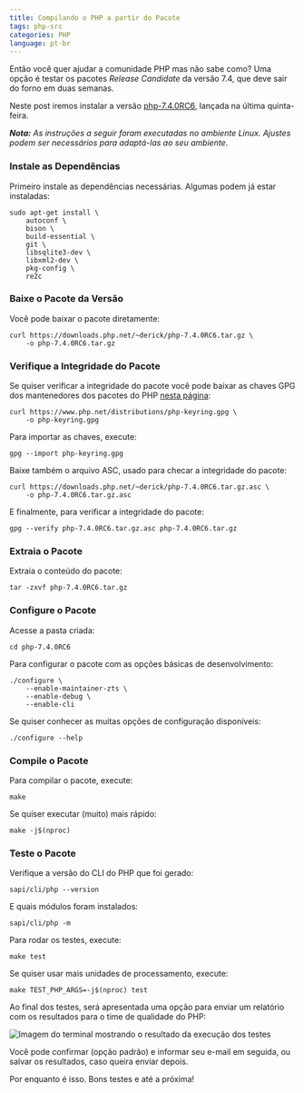 ```yaml
---
title: Compilando o PHP a partir do Pacote
tags: php-src
categories: PHP
language: pt-br
---
```


Então você quer ajudar a comunidade PHP mas não sabe como? Uma opção é testar os
pacotes <em>Release Candidate</em> da versão 7.4, que deve sair do forno em duas
semanas.

Neste post iremos instalar a versão [php-7.4.0RC6][package-news], lançada na
última quinta-feira.

_**Nota:** As instruções a seguir foram executadas no ambiente Linux. Ajustes
podem ser necessários para adaptá-las ao seu ambiente._

### Instale as Dependências

Primeiro instale as dependências necessárias. Algumas podem já estar instaladas:

<pre>
<code class="bash">sudo apt-get install \
    autoconf \
    bison \
    build-essential \
    git \
    libsqlite3-dev \
    libxml2-dev \
    pkg-config \
    re2c</code>
</pre>

### Baixe o Pacote da Versão

Você pode baixar o pacote diretamente:

<pre>
<code class="bash">curl https://downloads.php.net/~derick/php-7.4.0RC6.tar.gz \
    -o php-7.4.0RC6.tar.gz</code>
</pre>

### Verifique a Integridade do Pacote

Se quiser verificar a integridade do pacote você pode baixar as chaves GPG dos
mantenedores dos pacotes do PHP [nesta página][gpg-keys]:

<pre>
<code class="bash">curl https://www.php.net/distributions/php-keyring.gpg \
    -o php-keyring.gpg</code>
</pre>

Para importar as chaves, execute:

<pre>
<code class="bash">gpg --import php-keyring.gpg</code>
</pre>

Baixe também o arquivo ASC, usado para checar a integridade do pacote: 

<pre>
<code class="bash">curl https://downloads.php.net/~derick/php-7.4.0RC6.tar.gz.asc \
    -o php-7.4.0RC6.tar.gz.asc</code>
</pre>

E finalmente, para verificar a integridade do pacote:

<pre>
<code class="bash">gpg --verify php-7.4.0RC6.tar.gz.asc php-7.4.0RC6.tar.gz</code>
</pre>

### Extraia o Pacote

Extraia o conteúdo do pacote:

<pre>
<code class="bash">tar -zxvf php-7.4.0RC6.tar.gz</code>
</pre>

### Configure o Pacote

Acesse a pasta criada:

<pre>
<code class="bash">cd php-7.4.0RC6</code>
</pre>

Para configurar o pacote com as opções básicas de desenvolvimento:

<pre>
<code class="bash">./configure \
    --enable-maintainer-zts \
    --enable-debug \
    --enable-cli</code>
</pre>

Se quiser conhecer as muitas opções de configuração disponíveis:

<pre>
<code class="bash">./configure --help</code>
</pre>

### Compile o Pacote 

Para compilar o pacote, execute:

<pre>
<code class="bash">make</code>
</pre>

Se quiser executar (muito) mais rápido:

<pre>
<code class="bash">make -j$(nproc)</code>
</pre>

### Teste o Pacote

Verifique a versão do CLI do PHP que foi gerado:

<pre>
<code class="bash">sapi/cli/php --version</code>
</pre>

E quais módulos foram instalados:

<pre>
<code class="bash">sapi/cli/php -m</code>
</pre>

Para rodar os testes, execute:

<pre>
<code class="bash">make test</code>
</pre>

Se quiser usar mais unidades de processamento, execute:

<pre>
<code class="bash">make TEST_PHP_ARGS=-j$(nproc) test</code>
</pre>

Ao final dos testes, será apresentada uma opção para enviar um relatório com os
resultados para o time de qualidade do PHP:

<img src="{{ site.url }}/content/posts/pt-br/2019/11/compilando-o-php-a-partir-do-pacote/qa-report-prompt.png"
    alt="Imagem do terminal mostrando o resultado da execução dos testes"
    title="Resultado da execução dos testes" />

Você pode confirmar (opção padrão) e informar seu e-mail em seguida, ou salvar
os resultados, caso queira enviar depois.

Por enquanto é isso. Bons testes e até a próxima!

[gpg-keys]: https://www.php.net/gpg-keys.php
[package-news]: https://www.php.net/archive/2019.php#2019-11-14-1
[sammy-post]: https://www.sammyk.me/compiling-php-from-source-writing-tests-for-php-source
